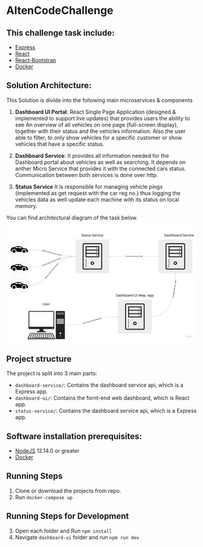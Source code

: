 # AltenCodeChallenge

## This challenge task include:

- [Express](https://expressjs.com/)
- [React](https://reactjs.org/)
- [React-Bootstrap](https://react-bootstrap.github.io/)
- [Docker](https://www.docker.com/)

## Solution Architecture:

This Solution is divide into the following main microservices & components

1. **Dashboard UI Portal**: React Single Page Application (designed & implemented to support live updates) that provides users the ability to see An overview of all vehicles on one page (full-screen display), together with their status and the vehicles information. Also the user able to filter, to only show vehicles for a specific customer or show vehicles that have a specific status.

2. **Dashboard Service**: It provides all information needed for the Dashboard portal about vehicles as well as searching. It depends on anther Micro Service that provides it with the connected cars status. Communication between both services is done over http.

3. **Status Service** It is responsible for managing vehicle pings (implemented as get request with the car reg no.) thus logging the vehicles data as well update each machine with its status on local memory.

You can find architectural diagram of the task below.

![Diagram ](./Diagram.jpg)

## Project structure

The project is split into 3 main parts:

- `dashboard-service/`: Contains the dashboard service api, which is a Express app.
- `dashboard-ui/`: Contains the fornt-end web dashboard, which is React app.
- `status-service/`: Contains the dashboard service api, which is a Express app.

## Software installation prerequisites:

- [NodeJS](https://nodejs.org/en/) 12.14.0 or greater
- [Docker](https://www.docker.com/)

## Running Steps

1. Clone or download the projects from repo.
2. Run `docker-compose up`

## Running Steps for Development

3. Open each folder and Run `npm install`
4. Navigate `dashboard-ui` folder and run `npm run dev`
